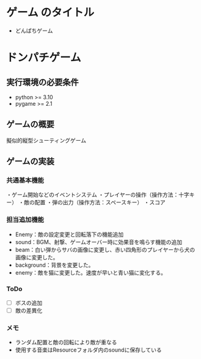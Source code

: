 # ゲーム のタイトル
* どんぱちゲーム
# ドンパチゲーム
## 実行環境の必要条件
* python >= 3.10
* pygame >= 2.1

## ゲームの概要
擬似的縦型シューティングゲーム

## ゲームの実装
### 共通基本機能
・ゲーム開始などのイベントシステム
・プレイヤーの操作（操作方法：十字キー）
・敵の配置
・弾の出力（操作方法：スペースキー）
・スコア
      
### 担当追加機能
* Enemy：敵の設定変更と回転落下の機能追加
* sound：BGM、射撃、ゲームオーバー時に効果音を鳴らす機能の追加
* beam：白い弾からサバの画像に変更し、赤い四角形のプレイヤーから犬の画像に変更した。
* background：背景を変更した。
* enemy：敵を猫に変更した。速度が早いと青い猫に変化する。
### ToDo
- [ ] ボスの追加
- [ ] 敵の差異化
### メモ
* ランダム配置と敵の回転により敵が重なる
* 使用する音楽はResourceフォルダ内のsoundに保存している
